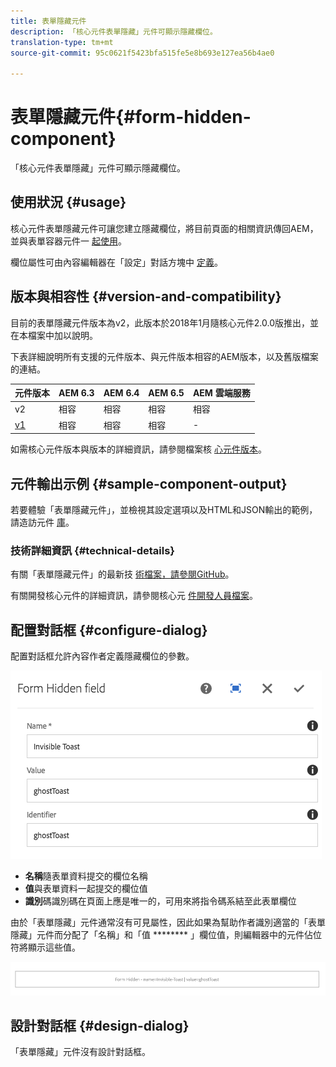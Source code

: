 ```yaml
---
title: 表單隱藏元件
description: 「核心元件表單隱藏」元件可顯示隱藏欄位。
translation-type: tm+mt
source-git-commit: 95c0621f5423bfa515fe5e8b693e127ea56b4ae0

---
```



# 表單隱藏元件{#form-hidden-component}

「核心元件表單隱藏」元件可顯示隱藏欄位。

## 使用狀況 {#usage}

核心元件表單隱藏元件可讓您建立隱藏欄位，將目前頁面的相關資訊傳回AEM，並與表單容器元件一 [起使用](form-container.md)。

欄位屬性可由內容編輯器在「設定」對話方塊中 [定義](form-hidden.md)。

## 版本與相容性 {#version-and-compatibility}

目前的表單隱藏元件版本為v2，此版本於2018年1月隨核心元件2.0.0版推出，並在本檔案中加以說明。

下表詳細說明所有支援的元件版本、與元件版本相容的AEM版本，以及舊版檔案的連結。

| 元件版本 | AEM 6.3 | AEM 6.4 | AEM 6.5 | AEM 雲端服務 |
|--- |--- |--- |--- |---|
| v2 | 相容 | 相容 | 相容 | 相容 |
| [v1](/help/components/v1/form-hidden-v1.md) | 相容 | 相容 | 相容 | - |

如需核心元件版本與版本的詳細資訊，請參閱檔案核 [心元件版本](/help/versions.md)。

## 元件輸出示例 {#sample-component-output}

若要體驗「表單隱藏元件」，並檢視其設定選項以及HTML和JSON輸出的範例，請造訪元件 [庫](https://adobe.com/go/aem_cmp_library_form_hidden)。

### 技術詳細資訊 {#technical-details}

有關「表單隱藏元件」的最新技 [術檔案，請參閱GitHub](https://adobe.com/go/aem_cmp_tech_form_hidden_v2)。

有關開發核心元件的詳細資訊，請參閱核心元 [件開發人員檔案](/help/developing/overview.md)。

## 配置對話框 {#configure-dialog}

配置對話框允許內容作者定義隱藏欄位的參數。

![](/help/assets/chlimage_1-26.png)

* **名稱**&#x200B;隨表單資料提交的欄位名稱
* **值**&#x200B;與表單資料一起提交的欄位值
* **識別**&#x200B;碼識別碼在頁面上應是唯一的，可用來將指令碼系結至此表單欄位

由於「表單隱藏」元件通常沒有可見屬性，因此如果為幫助作者識別適當的「表單隱藏」元件而分配了「名稱」和「值 ******** 」欄位值，則編輯器中的元件佔位符將顯示這些值。

![](/help/assets/screenshot_2018-10-19at094927.png)

## 設計對話框 {#design-dialog}

「表單隱藏」元件沒有設計對話框。
